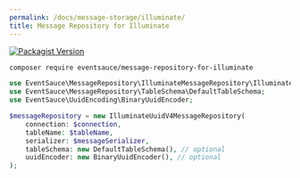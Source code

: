 ```yaml
---
permalink: /docs/message-storage/illuminate/
title: Message Repository for Illuminate
---
```


[![Packagist Version](https://img.shields.io/packagist/v/eventsauce/message-repository-for-illuminate.svg?style=flat-square)](https://packagist.org/packages/eventsauce/message-repository-for-illuminate)

```bash
composer require eventsauce/message-repository-for-illuminate
```

```php
use EventSauce\MessageRepository\IlluminateMessageRepository\IlluminateUuidV4MessageRepository;
use EventSauce\MessageRepository\TableSchema\DefaultTableSchema;
use EventSauce\UuidEncoding\BinaryUuidEncoder;

$messageRepository = new IlluminateUuidV4MessageRepository(
    connection: $connection,
    tableName: $tableName,
    serializer: $messageSerializer,
    tableSchema: new DefaultTableSchema(), // optional
    uuidEncoder: new BinaryUuidEncoder(), // optional
);
```
